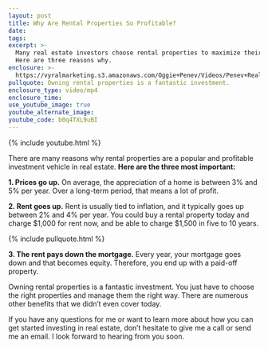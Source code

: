 ```yaml
---
layout: post
title: Why Are Rental Properties So Profitable?
date:
tags:
excerpt: >-
  Many real estate investors choose rental properties to maximize their ROI.
  Here are three reasons why.
enclosure: >-
  https://vyralmarketing.s3.amazonaws.com/Oggie+Penev/Videos/Penev+Realty+_+3+Benefits+of+Rentals+(1).mp4
pullquote: Owning rental properties is a fantastic investment.
enclosure_type: video/mp4
enclosure_time:
use_youtube_image: true
youtube_alternate_image:
youtube_code: b0q4TXL9uBI
---
```


{% include youtube.html %}

There are many reasons why rental properties are a popular and profitable investment vehicle in real estate. **Here are the three most important:**

**1\. Prices go up.** On average, the appreciation of a home is between 3% and 5% per year. Over a long-term period, that means a lot of profit.

**2\. Rent goes up.** Rent is usually tied to inflation, and it typically goes up between 2% and 4% per year. You could buy a rental property today and charge $1,000 for rent now, and be able to charge $1,500 in five to 10 years.

{% include pullquote.html %}

**3\. The rent pays down the mortgage.** Every year, your mortgage goes down and that becomes equity. Therefore, you end up with a paid-off property.

Owning rental properties is a fantastic investment. You just have to choose the right properties and manage them the right way. There are numerous other benefits that we didn’t even cover today.

If you have any questions for me or want to learn more about how you can get started investing in real estate, don’t hesitate to give me a call or send me an email. I look forward to hearing from you soon.